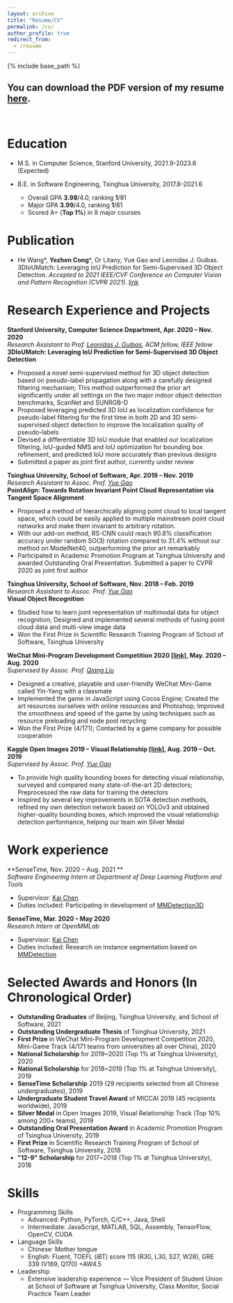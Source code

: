 ```yaml
---
layout: archive
title: "Resume/CV"
permalink: /cv/
author_profile: true
redirect_from:
  - /resume
---
```


{% include base_path %}

## You can download the PDF version of my resume [here](https://thu17cyz.github.io/files/resume.pdf).

&nbsp;


Education
======
* M.S. in Computer Science, Stanford University, 2021.9-2023.6 (Expected)
  
* B.E. in Software Engineering, Tsinghua University, 2017.8-2021.6
  * Overall GPA **3.98**/4.0, ranking **1**/81
  * Major GPA **3.99**/4.0, ranking **1**/81
  * Scored A+ (**Top 1%**) in 8 major courses

Publication
======
* He Wang\*, **Yezhen Cong**\*, Or Litany, Yue Gao and Leonidas J. Guibas. 3DIoUMatch: Leveraging IoU
  Prediction for Semi-Supervised 3D Object Detection. *Accepted to 2021 IEEE/CVF Conference on Computer Vision and Pattern Recognition (CVPR 2021)*. [link](https://thu17cyz.github.io/files/3dioumatch.pdf)

Research Experience and Projects
======
**Stanford University, Computer Science Department, Apr. 2020 – Nov. 2020**\
*Research Assistant to Prof. [Leonidas J. Guibas](https://geometry.stanford.edu/member/guibas/), ACM fellow, IEEE fellow*\
**3DIoUMatch: Leveraging IoU Prediction for Semi-Supervised 3D Object Detection**
* Proposed a novel semi-supervised method for 3D object detection based on pseudo-label propagation
along with a carefully designed filtering mechanism; This method outperformed the prior art significantly
under all settings on the two major indoor object detection benchmarks, ScanNet and SUNRGB-D
* Proposed leveraging predicted 3D IoU as localization confidence for pseudo-label filtering for the first time
in both 2D and 3D semi-supervised object detection to improve the localization quality of pseudo-labels
* Devised a differentiable 3D IoU module that enabled our localization filtering, IoU-guided NMS and IoU
optimization for bounding box refinement, and predicted IoU more accurately than previous designs
* Submitted a paper as joint first author, currently under review

**Tsinghua University, School of Software, Apr. 2019 – Nov. 2019**\
*Research Assistant to Assoc. Prof. [Yue Gao](http://www.gaoyue.org/en/people/gaoyue_index.html)*\
**PointAlign: Towards Rotation Invariant Point Cloud Representation via Tangent Space Alignment**
* Proposed a method of hierarchically aligning point cloud to local tangent space, which could be easily
applied to multiple mainstream point cloud networks and make them invariant to arbitrary rotation.
* With our add-on method, RS-CNN could reach 90.8% classification accuracy under random SO(3) rotation
compared to 31.4% without our method on ModelNet40, outperforming the prior art remarkably
* Participated in Academic Promotion Program at Tsinghua University and awarded Outstanding Oral
Presentation. Submitted a paper to CVPR 2020 as joint first author

**Tsinghua University, School of Software, Nov. 2018 – Feb. 2019**\
*Research Assistant to Assoc. Prof. [Yue Gao](http://www.gaoyue.org/en/people/gaoyue_index.html)*\
**Visual Object Recognition**
* Studied how to learn joint representation of multimodal data for object recognition; Designed and
implemented several methods of fusing point cloud data and multi-view image data
* Won the First Prize in Scientific Research Training Program of School of Software, Tsinghua University

**WeChat Mini-Program Development Competition 2020 [\[link\]](https://developers.weixin.qq.com/community/competition), May. 2020 – Aug. 2020**\
*Supervised by Assoc. Prof. [Qiang Liu](http://www.thss.tsinghua.edu.cn/publish/soften/3131/2010/20101219111048022743576/20101219111048022743576_.html)*
* Designed a creative, playable and user-friendly WeChat Mini-Game called Yin-Yang with a classmate
* Implemented the game in JavaScript using Cocos Engine; Created the art resources ourselves with online resources and Photoshop; Improved the smoothness and speed of the game by using techniques such as resource preloading and node pool recycling
* Won the First Prize (4/171); Contacted by a game company for possible cooperation

**Kaggle Open Images 2019 – Visual Relationship [\[link\]](https://www.kaggle.com/c/open-images-2019-visual-relationship), Aug. 2019 – Oct. 2019**\
*Supervised by Assoc. Prof. [Yue Gao](http://www.gaoyue.org/en/people/gaoyue_index.html)* 
* To provide high quality bounding boxes for detecting visual relationship, surveyed and compared many state-of-the-art 2D detectors; Preprocessed the raw data for training the detectors
* Inspired by several key improvements in SOTA detection methods, refined my own detection network based on YOLOv3 and obtained higher-quality bounding boxes, which improved the visual relationship detection performance, helping our team win Silver Medal

Work experience
======
**SenseTime, Nov. 2020 – Aug. 2021 **\
*Software Engineering Intern at Department of Deep Learning Platform and Tools*
  * Supervisor: [Kai Chen](http://chenkai.site/)
  * Duties included: Participating in development of [MMDetection3D](https://github.com/open-mmlab/mmdetection3d)

**SenseTime, Mar. 2020 – May 2020**\
*Research Intern at OpenMMLab*
  * Supervisor: [Kai Chen](http://chenkai.site/)
  * Duties included: Research on instance segmentation based on [MMDetection](https://github.com/open-mmlab/mmdetection)

Selected Awards and Honors (In Chronological Order)
======
* **Outstanding Graduates** of Beijing, Tsinghua University, and School of Software, 2021
* **Outstanding Undergraduate Thesis** of Tsinghua University, 2021
* **First Prize** in WeChat Mini-Program Development Competition 2020, Mini-Game Track (4/171 teams from universities all over China), 2020
* **National Scholarship** for 2019~2020 (Top 1% at Tsinghua University), 2020
* **National Scholarship** for 2018~2019 (Top 1% at Tsinghua University), 2019
* **SenseTime Scholarship** 2019 (29 recipients selected from all Chinese undergraduates), 2019
* **Undergraduate Student Travel Award** of MICCAI 2019 (45 recipients worldwide), 2019
* **Silver Medal** in Open Images 2019, Visual Relationship Track (Top 10% among 200+ teams), 2019
* **Outstanding Oral Presentation Award** in Academic Promotion Program of Tsinghua University, 2019
* **First Prize** in Scientific Research Training Program of School of Software, Tsinghua University, 2018
* **"12-9" Scholarship** for 2017~2018 (Top 1% at Tsinghua University), 2018

Skills
======
* Programming Skills
  * Advanced: Python, PyTorch, C/C++, Java, Shell
  * Intermediate: JavaScript, MATLAB, SQL, Assembly, TensorFlow, OpenCV, CUDA
* Language Skills
  * Chinese: Mother tongue
  * English: Fluent, TOEFL (iBT) score 115 (R30, L30, S27, W28), GRE 339 (V169, Q170) +AW4.5
* Leadership
  * Extensive leadership experience –– Vice President of Student Union at School of Software at Tsinghua University, Class Monitor, Social Practice Team Leader


<!-- Skills
======
* Skill 1
* Skill 2
  * Sub-skill 2.1
  * Sub-skill 2.2
  * Sub-skill 2.3
* Skill 3

Publications
======
  <ul>{% for post in site.publications %}
    {% include archive-single-cv.html %}
  {% endfor %}</ul>
  
Talks
======
  <ul>{% for post in site.talks %}
    {% include archive-single-talk-cv.html %}
  {% endfor %}</ul>
  
Teaching
======
  <ul>{% for post in site.teaching %}
    {% include archive-single-cv.html %}
  {% endfor %}</ul>
  
Service and leadership
======
* Currently signed in to 43 different slack teams -->
